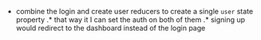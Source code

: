 * combine the login and create user reducers to create a single `user` state property
.* that way it I can set the auth on both of them
.* signing up would redirect to the dashboard instead of the login page